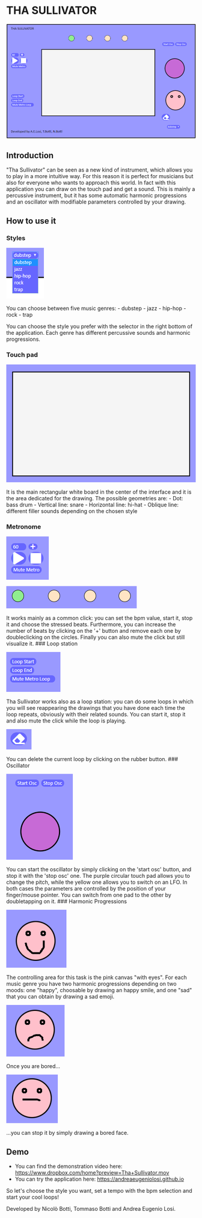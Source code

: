 # THA SULLIVATOR 
<p align="center"> <img src="Images/ThaSullivator.png" > </p>

## Introduction
"Tha Sullivator" can be seen as a new kind of instrument, which allows you to play in a more intuitive way. For this reason it is perfect for musicians but also for everyone who wants to approach this world.
In fact with this application you can draw on the touch pad and get a sound.
This is mainly a percussive instrument, but it has some automatic harmonic progressions and an oscillator with modifiable parameters controlled by your drawing. 


## How to use it 
### Styles
<p> <img src="Images/Styles.png" > </p>
You can choose between five music genres:
- dubstep
- jazz
- hip-hop
- rock
- trap

You can choose the style you prefer with the selector in the right bottom of the application. Each genre has different percussive sounds and harmonic progressions.
### Touch pad
<p align="center"> <img src="Images/TouchPad.png" > </p>
It is the main rectangular white board in the center of the interface and it is the area dedicated for the drawing.
The possible geometries are: 
- Dot: bass drum
- Vertical line: snare
- Horizontal line: hi-hat
- Oblique line: different filler sounds depending on the chosen style

### Metronome 
<p> <img src="Images/Metro1.png" > </p> <p> <img src="Images/Metro2.png" > </p>
It works mainly as a common click: you can set the bpm value, start it, stop it and choose the stressed beats. Furthermore, you can increase the number of beats by clicking on the '+' button and remove each one by doubleclicking on the circles. Finally you can also mute the click but still visualize it.
### Loop station 
<p> <img src="Images/Loopstation.png" > </p>
Tha Sullivator works also as a loop station: you can do some loops in which you will see reappearing the drawings that you have done each time the loop repeats, obviously with their related sounds. You can start it, stop it and also mute the click while the loop is playing.
<p> <img src="Images/Rubber.png" > </p>
You can delete the current loop by clicking on the rubber button.
### Oscillator
<p> <img src="Images/Oscillator.png" > </p>
You can start the oscillator by simply clicking on the 'start osc' button, and stop it with the 'stop osc' one.
The purple circular touch pad allows you to change the pitch, while the yellow one allows you to switch on an LFO. In both cases the parameters are controlled by the position of your finger/mouse pointer. 
You can switch from one pad to the other by doubletapping on it.
### Harmonic Progressions
<p> <img src="Images/Happysmile.png" > </p>
The controlling area for this task is the pink canvas "with eyes".
For each music genre you have two harmonic progressions depending on two moods: one "happy", choosable by drawing an happy smile, and one "sad" that you can obtain by drawing a sad emoji.
<p> <img src="Images/Sadsmile.png" > </p>
Once you are bored...
<p> <img src="Images/Boredsmile2.png" > </p>
...you can stop it by simply drawing a bored face.

## Demo
- You can find the demonstration video here: https://www.dropbox.com/home?preview=Tha+Sullivator.mov
- You can try the application here: https://andreaeugeniolosi.github.io

So let's choose the style you want, set a tempo with the bpm selection and start your cool loops!

Developed by Nicolò Botti, Tommaso Botti and Andrea Eugenio Losi.
